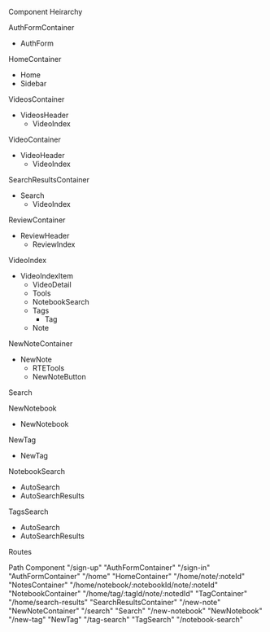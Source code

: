 Component Heirarchy

AuthFormContainer
- AuthForm

HomeContainer
- Home
- Sidebar

VideosContainer
- VideosHeader
  - VideoIndex

VideoContainer
- VideoHeader
  - VideoIndex

SearchResultsContainer
- Search
  - VideoIndex

ReviewContainer
- ReviewHeader
  - ReviewIndex

VideoIndex
- VideoIndexItem
  - VideoDetail
  - Tools
  - NotebookSearch
  - Tags
    - Tag
  - Note



  

NewNoteContainer
- NewNote
  - RTETools
  - NewNoteButton

Search

NewNotebook
- NewNotebook

NewTag
- NewTag

NotebookSearch
- AutoSearch
- AutoSearchResults

TagsSearch
- AutoSearch
- AutoSearchResults


Routes

Path	Component
"/sign-up"	"AuthFormContainer"
"/sign-in"	"AuthFormContainer"
"/home"	"HomeContainer"
"/home/note/:noteId"	"NotesContainer"
"/home/notebook/:notebookId/note/:noteId"	"NotebookContainer"
"/home/tag/:tagId/note/:notedId"	"TagContainer"
"/home/search-results"	"SearchResultsContainer"
"/new-note"	"NewNoteContainer"
"/search"	"Search"
"/new-notebook"	"NewNotebook"
"/new-tag"	"NewTag"
"/tag-search"	"TagSearch"
"/notebook-search"
